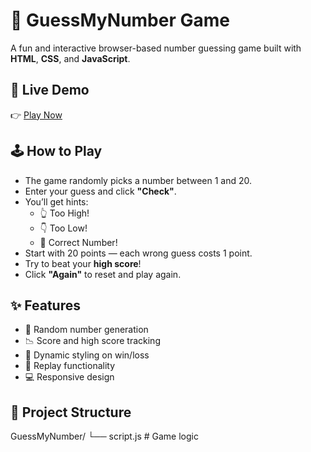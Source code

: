 # 🎯 GuessMyNumber Game

A fun and interactive browser-based number guessing game built with **HTML**, **CSS**, and **JavaScript**.

## 🚀 Live Demo

👉 [Play Now](https://joashpaul.github.io/JS-Dojo/Arcade/GuessMyNumber/)

## 🕹️ How to Play

- The game randomly picks a number between 1 and 20.
- Enter your guess and click **"Check"**.
- You’ll get hints:
  - 👆 Too High!
  - 👇 Too Low!
  - 🎊 Correct Number!
- Start with 20 points — each wrong guess costs 1 point.
- Try to beat your **high score**!
- Click **"Again"** to reset and play again.

## ✨ Features

- 🎲 Random number generation
- 📉 Score and high score tracking
- 🎨 Dynamic styling on win/loss
- 🔁 Replay functionality
- 💻 Responsive design

## 📁 Project Structure

GuessMyNumber/
└── script.js # Game logic